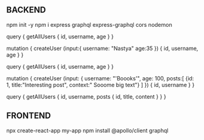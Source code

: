 ## BACKEND
npm init -y
npm i express graphql express-graphql cors nodemon

query {
    getAllUsers {
        id, username, age
    }
}

mutation {
    createUser (input:{
        username: "Nastya"
        age:35
    }) {
        id, username, age
    }
}

query {
    getAllUsers {
        id, username, age
    }
}

mutation {
    createUser (input: {
        username: "'Boooks'",
        age: 100,
        posts:[
            {id: 1, title:"Interesting post", context:" Sooome big text"}
        ]
        }) {
            id, username
    }
}

query {
    getAllUsers {
        id, username, posts {
            id, title, content
        }
    }
}


## FRONTEND
npx create-react-app my-app
npm install @apollo/client graphql